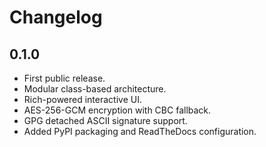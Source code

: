 # Changelog

## 0.1.0
- First public release.
- Modular class-based architecture.
- Rich-powered interactive UI.
- AES-256-GCM encryption with CBC fallback.
- GPG detached ASCII signature support.
- Added PyPI packaging and ReadTheDocs configuration.
